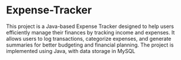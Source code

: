 # Expense-Tracker
This project is a Java-based Expense Tracker designed to help users efficiently manage their finances by tracking income and expenses. It allows users to log transactions, categorize expenses, and generate summaries for better budgeting and financial planning. The project is implemented using Java, with data storage in MySQL
